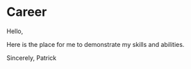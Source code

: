 # Career

Hello,

Here is the place for me to demonstrate my skills and abilities.

Sincerely,
Patrick
